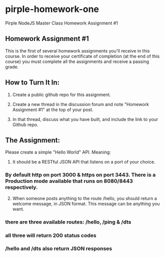 # pirple-homework-one
Pirple NodeJS Master Class Homework Assignment #1

## Homework Assignment #1

This is the first of several homework assignments you'll receive in this course. In order to receive your certificate of completion (at the end of this course) you must complete all the assignments and receive a passing grade.

## How to Turn It In:

1. Create a public github repo for this assignment. 

2. Create a new thread in the discussion forum and note "Homework Assignment #1" at the top of your post.

3. In that thread, discuss what you have built, and include the link to your Github repo.

## The Assignment:

Please create a simple "Hello World" API. Meaning:

1. It should be a RESTful JSON API that listens on a port of your choice. 

### By default http on port 3000 & https on port 3443.  There is a Production mode available that runs on 8080/8443 respectively.

2. When someone posts anything to the route /hello, you should return a welcome message, in JSON format. This message can be anything you want. 

### there are three available routes:  /hello, /ping & /dts
### all three will return 200 status codes
### /hello and /dts also return JSON responses
